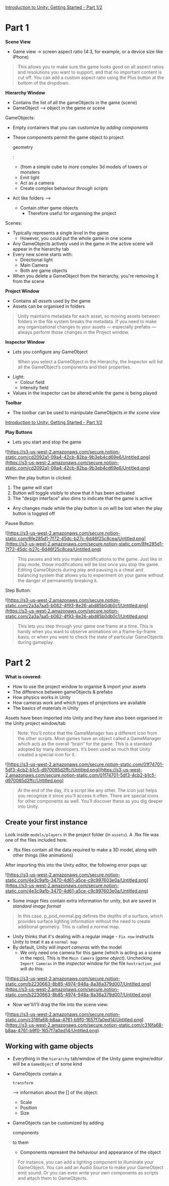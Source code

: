 [Introduction to Unity: Getting Started - Part 1/2](https://www.raywenderlich.com/7514-introduction-to-unity-getting-started-part-1-2#toc-anchor-004)

# **Part 1**

**Scene View**

- Game view -> screen aspect ratio (4:3, for example, or a device size like iPhone)

> This allows you to make sure the game looks good on all aspect ratios  and resolutions you want to support, and that no important content is  cut off. You can add a custom aspect ratio using the Plus button at the bottom of the dropdown.

**Hierarchy Window**

- Contains the list of all the gameObjects in the game (scene)
- GameObject --> object in the game or scene

GameObjects:

- Empty containers that you can customize by *adding components*

- These components permit the game object to project 

  geometry

  :

  - (from a simple cube to more complex 3d models of towers or monsters
  - Emit light
  - Act as a camera
  - Create complex behaviour *through scripts*

- Act like folders -->

  - Contain other game objects
    - Therefore useful for organising the project

Scenes:

- Typically represents a single *level* in the game
  - However, you could put the whole game in one scene
- Any GameObjects actively used in the game in the active scene will appear in the hierarchy tab
- Every new scene starts with:
  - Directional light
  - Main Camera
  - Both are game objects
- When you delete a GameObject from the hierarchy, you're removing it from the scene

**Project Window**

- Contains all *assets* used by the game
- Assets can be organised in folders

> Unity maintains metadata for each asset, so moving assets between folders in the file system breaks the metadata. If you need to make any organizational changes to your assets — especially prefabs — always perform those changes in the Project window.

**Inspector Window**

- Lets you configure any GameObject

> When you select a GameObject in the Hierarchy, the Inspector will list all the GameObject’s components and their properties.

- Light:
  - Colour field
  - Intensity field
- Values in the inspector can be altered while the game is being played

**Toolbar**

- The toolbar can be used to manipulate GameObjects *in the scene view*

[Introduction to Unity: Getting Started - Part 1/2](https://www.raywenderlich.com/7514-introduction-to-unity-getting-started-part-1-2#toc-anchor-008)

**Play Buttons**

- Lets you start and stop the game

![https://s3-us-west-2.amazonaws.com/secure.notion-static.com/cd2092a1-09a4-42cb-82ba-9b3eb4cd69e6/Untitled.png](https://s3-us-west-2.amazonaws.com/secure.notion-static.com/cd2092a1-09a4-42cb-82ba-9b3eb4cd69e6/Untitled.png)

When the play button is clicked:

1. The game will start
2. Button will toggle visibly to show that it has been activated
3. The "design interface" also dims to indicate that the game is active

- Any changes made while the play button is on will be lost when the play button is toggled off

Pause Button:

![https://s3-us-west-2.amazonaws.com/secure.notion-static.com/8fe285d1-7f72-45dc-b27c-6d46f25c8cea/Untitled.png](https://s3-us-west-2.amazonaws.com/secure.notion-static.com/8fe285d1-7f72-45dc-b27c-6d46f25c8cea/Untitled.png)

> This pauses and lets you make modifications to the game. Just like in play mode, those modifications will be lost once you stop the game. Editing GameObjects during play and pausing is a cheat and balancing system that allows you to experiment on your game without the danger of permanently breaking it.

Step Button:

![https://s3-us-west-2.amazonaws.com/secure.notion-static.com/2a3a7aa5-b062-4f93-8e26-abd85b0db0c1/Untitled.png](https://s3-us-west-2.amazonaws.com/secure.notion-static.com/2a3a7aa5-b062-4f93-8e26-abd85b0db0c1/Untitled.png)

> This lets you step through your game one frame at a time. This is handy when you want to observe animations on a frame-by-frame basis, or when you want to check the state of particular GameObjects during gameplay.

# Part 2

**What is covered:**

- How to use the project window to organise & import your assets
- The difference between gameObjects & prefabs
- How physics works in Unity
- How cameras work and which types of projections are available
- The basics of materials in Unity

Assets have been imported into Unity and they have also been organised in the Unity project window/tab

> Note: You’ll notice that the GameManager has a different icon from the other scripts. Most games have an object called a GameManager which acts as the overall “brain” for the game. This is a standard adopted by many developers. It’s been used so much that Unity created a special icon for it.

![https://s3-us-west-2.amazonaws.com/secure.notion-static.com/01f74701-5df3-4cb2-b1c5-d970085d2ffc/Untitled.png](https://s3-us-west-2.amazonaws.com/secure.notion-static.com/01f74701-5df3-4cb2-b1c5-d970085d2ffc/Untitled.png)

> At the end of the day, it’s a script like any other. The icon just helps you recognize it since you’ll access it often. There are special icons for other components as well. You’ll discover these as you dig deeper into Unity.

## Create your first instance

Look inside `models/players` in the project folder (in `assets`). A .fbx file was one of the files included here.

- .fbx files contain all the data required to make a 3D model, along with other things (like animations)

After importing this into the Unity editor, the following error pops up:

![https://s3-us-west-2.amazonaws.com/secure.notion-static.com/4e3c9afb-3470-4d61-a5ce-c9c997603e0a/Untitled.png](https://s3-us-west-2.amazonaws.com/secure.notion-static.com/4e3c9afb-3470-4d61-a5ce-c9c997603e0a/Untitled.png)

- Some image files contain extra information for unity, but are saved in *standard image format*

> In this case, p_pod_normal.jpg defines the depths of a surface, which provides surface lighting information without the need to create additional geometry. This is called a normal map.

- Unity thinks that it's dealing with a regular image - `Fix now` instructs Unity to treat it as a `normal map`
- By default, Unity will *import cameras* with the model
  - We only need one camera for this game (which is acting as a scene in the repo). This is the `Main Camera` (*game object*). Unchecking `Import Cameras` in the *inspector* window for the file `hextraction_pod` will do this:

![https://s3-us-west-2.amazonaws.com/secure.notion-static.com/b2230663-8b85-4974-948a-8a36a379d007/Untitled.png](https://s3-us-west-2.amazonaws.com/secure.notion-static.com/b2230663-8b85-4974-948a-8a36a379d007/Untitled.png)

- Now we'll/I'll drag the file into the scene view:

![https://s3-us-west-2.amazonaws.com/secure.notion-static.com/c316fa68-b8aa-4761-b9f0-1657f7a0ed14/Untitled.png](https://s3-us-west-2.amazonaws.com/secure.notion-static.com/c316fa68-b8aa-4761-b9f0-1657f7a0ed14/Untitled.png)

## Working with game objects

- Everything in the `hierarchy` tab/window of the Unity game engine/editor will be a `GameObject` of some kind

- GameObjects contain a 

  ```
  transform
  ```

   —> information about the [] of the object:

  - Scale
  - Position
  - Size

- GameObjects can be customized by adding 

  components

   to them

  - Components represent the behaviour and appearance of the object

> For instance, you can add a lighting component to illuminate your GameObject. You can add an Audio Source to make your GameObject emit sound. Or you can even write your own components as scripts and attach them to GameObjects.